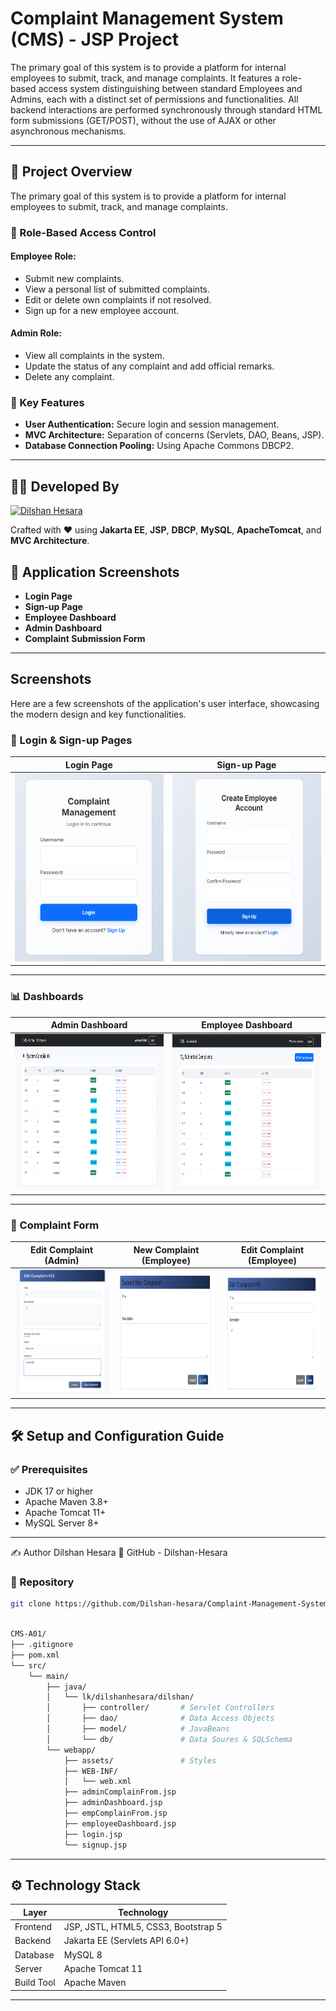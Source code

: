 # Complaint Management System (CMS) - JSP Project

The primary goal of this system is to provide a platform for internal employees to submit, track, and manage complaints. It features a role-based access system distinguishing between standard Employees and Admins, each with a distinct set of permissions and functionalities. All backend interactions are performed synchronously through standard HTML form submissions (GET/POST), without the use of AJAX or other asynchronous mechanisms.

---

## 🧾 Project Overview

The primary goal of this system is to provide a platform for internal employees to submit, track, and manage complaints.

### 🔐 Role-Based Access Control

#### Employee Role:
- Submit new complaints.
- View a personal list of submitted complaints.
- Edit or delete own complaints if not resolved.
- Sign up for a new employee account.

#### Admin Role:
- View all complaints in the system.
- Update the status of any complaint and add official remarks.
- Delete any complaint.

### 🔧 Key Features

- **User Authentication:** Secure login and session management.
- **MVC Architecture:** Separation of concerns (Servlets, DAO, Beans, JSP).
- **Database Connection Pooling:** Using Apache Commons DBCP2.

---

## 👨‍💻 Developed By

[![Dilshan Hesara](https://img.shields.io/badge/GitHub-Dilshan--Hesara-blue?logo=github&style=flat-square)](https://github.com/Dilshan-Hesara)

Crafted with ❤️ using **Jakarta EE**, **JSP**, **DBCP**, **MySQL**, **ApacheTomcat**, and **MVC Architecture**.


## 📸 Application Screenshots

- **Login Page**  
- **Sign-up Page**  
- **Employee Dashboard**  
- **Admin Dashboard**  
- **Complaint Submission Form**

---

## Screenshots

Here are a few screenshots of the application's user interface, showcasing the modern design and key functionalities.
### 🔐 Login & Sign-up Pages

| Login Page | Sign-up Page |
| :---: | :---: |
| <img src="https://github.com/Dilshan-hesara/Complaint-Management-System/blob/master/src/main/webapp/assets/img/01.png" width="300px" height="300px" /> | <img src="https://github.com/Dilshan-hesara/Complaint-Management-System/blob/master/src/main/webapp/assets/img/02.png" width="300px" height="300px" /> |

---

### 📊 Dashboards

| Admin Dashboard | Employee Dashboard |
| :---: | :---: |
| <img src="https://github.com/Dilshan-hesara/Complaint-Management-System/blob/master/src/main/webapp/assets/img/03.png" width="950px" height="250px" /> | <img src="https://github.com/Dilshan-hesara/Complaint-Management-System/blob/master/src/main/webapp/assets/img/04.png" width="950px" height="250px"/> |

---

### 📝 Complaint Form

| Edit Complaint (Admin) | New Complaint (Employee) | Edit Complaint (Employee) |
| :----------------------: | :---------------------: | :------------------------: |
| <img src="https://github.com/Dilshan-hesara/Complaint-Management-System/blob/master/src/main/webapp/assets/img/07.png" width="400px" height="200px" /> |<img src="https://github.com/Dilshan-hesara/Complaint-Management-System/blob/master/src/main/webapp/assets/img/05.png" width="400px" height="200px" /> |  <img src="https://github.com/Dilshan-hesara/Complaint-Management-System/blob/master/src/main/webapp/assets/img/06.png" width="400px" height="200px" /> |

---


## 🛠️ Setup and Configuration Guide

### ✅ Prerequisites

- JDK 17 or higher  
- Apache Maven 3.8+  
- Apache Tomcat 11+  
- MySQL Server 8+

---
✍️ Author
Dilshan Hesara
🔗 GitHub - Dilshan-Hesara
### 📁  Repository

```bash
git clone https://github.com/Dilshan-hesara/Complaint-Management-System.git

```

```bash

CMS-A01/
├── .gitignore
├── pom.xml
└── src/
    └── main/
        ├── java/
        │   └── lk/dilshanhesara/dilshan/
        │       ├── controller/       # Servlet Controllers
        │       ├── dao/              # Data Access Objects
        │       ├── model/            # JavaBeans
        │       └── db/               # Data Soures & SQLSchema
        └── webapp/
            ├── assets/               # Styles
            ├── WEB-INF/
            │   └── web.xml
            ├── adminComplainFrom.jsp
            ├── adminDashboard.jsp
            ├── empComplainFrom.jsp
            ├── employeeDashboard.jsp
            ├── login.jsp
            └── signup.jsp
```   

---

## ⚙️ Technology Stack

| Layer       | Technology                             |
|-------------|----------------------------------------|
| Frontend    | JSP, JSTL, HTML5, CSS3, Bootstrap 5    |
| Backend     | Jakarta EE (Servlets API 6.0+)         |
| Database    | MySQL 8                                |
| Server      | Apache Tomcat 11                       |
| Build Tool  | Apache Maven                           |

---

